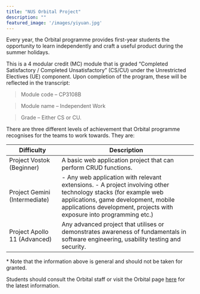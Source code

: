 ```yaml
---
title: "NUS Orbital Project"
description: ""
featured_image: '/images/yiyuan.jpg'
---
```

Every year, the Orbital programme provides first-year students the opportunity to learn independently and craft a useful product during the summer holidays.

This is a 4 modular credit (MC) module that is graded “Completed Satisfactory / Completed Unsatisfactory” (CS/CU) under the Unrestricted Electives (UE) component. Upon completion of the program, these will be reflected in the transcript:

> Module code – CP3108B

> Module name – Independent Work

> Grade – Either CS or CU.

There are three different levels of achievement that Orbital programme recognises for the teams to work towards. They are:

| Difficulty                    | Description                                                                                                                                                                                                                   |
|-------------------------------|-------------------------------------------------------------------------------------------------------------------------------------------------------------------------------------------------------------------------------|
| Project Vostok (Beginner)     | A basic web application project that can perform CRUD functions.                                                                                                                                                              |
| Project Gemini (Intermediate) | - Any web application with relevant extensions. - A project involving other technology stacks (for example web applications, game development, mobile applications development, projects with exposure into programming etc.) |
| Project Apollo 11 (Advanced)  | Any advanced project that utilises or demonstrates awareness of fundamentals in software engineering, usability testing and security.                                                                                         |

\* Note that the information above is general and should not be taken for granted.

Students should consult the Orbital staff or visit the Orbital page [here](https://orbital.comp.nus.edu.sg/) for the latest information.